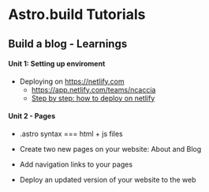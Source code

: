 # Astro.build Tutorials

## Build a blog - Learnings

#### Unit 1: Setting up enviroment

- Deploying on https://netlify.com
  - https://app.netlify.com/teams/ncaccia
  - [Step by step: how to deploy on netlify](https://www.netlify.com/blog/2016/09/29/a-step-by-step-guide-deploying-on-netlify/)

#### Unit 2 - Pages

- .astro syntax === html + js files

- Create two new pages on your website: About and Blog
- Add navigation links to your pages
- Deploy an updated version of your website to the web
